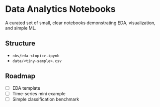 # Data Analytics Notebooks
A curated set of small, clear notebooks demonstrating EDA, visualization, and simple ML.

## Structure
- `nbs/eda-<topic>.ipynb`
- `data/<tiny-sample>.csv`

## Roadmap
- [ ] EDA template
- [ ] Time-series mini example
- [ ] Simple classification benchmark
